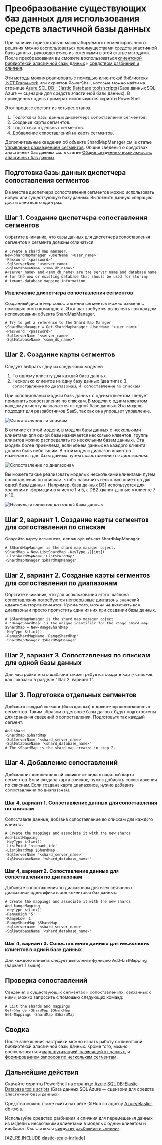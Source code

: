 <properties
   pageTitle="Преобразование существующих баз данных для использования средств эластичной базы данных"
   description="Преобразование сегментированных баз данных для использования средств эластичной базы данных путем создания диспетчера сопоставления сегментов"
   services="sql-database"
   documentationCenter=""
   authors="SilviaDoomra"
   manager="jhubbard"
   editor=""/>

<tags
   ms.service="sql-database"
   ms.devlang="NA"
   ms.topic="article"
   ms.tgt_pltfrm="NA"
   ms.workload="data-management"
   ms.date="03/29/2016"
   ms.author="SilviaDoomra"/>

# Преобразование существующих баз данных для использования средств эластичной базы данных

При наличии горизонтально масштабируемого сегментированного решения можно воспользоваться преимуществами средств эластичной базы данных, руководствуясь изложенными в этой статье методами. После преобразования вы сможете воспользоваться [клиентской библиотекой эластичной базы данных](sql-database-elastic-database-client-library.md) и [средством разбиения и слияния](sql-database-elastic-scale-overview-split-and-merge.md).

Эти методы можно реализовать с помощью [клиентской библиотеки .NET Framework](http://www.nuget.org/packages/Microsoft.Azure.SqlDatabase.ElasticScale.Client/) или скриптов PowerShell, которые можно найти на странице [Azure SQL DB - Elastic Database tools scripts](https://gallery.technet.microsoft.com/scriptcenter/Azure-SQL-DB-Elastic-731883db) (База данных SQL Azure — сценарии для средств эластичной базы данных). В приведенных здесь примерах используются скрипты PowerShell.

Этот процесс состоит из четырех этапов.

1. Подготовка базы данных диспетчера сопоставления сегментов.
2. Создание карты сегментов.
3. Подготовка отдельных сегментов.  
2. Добавление сопоставлений на карту сегментов.

Дополнительные сведения об объекте ShardMapManager см. в статье [Управление размещением сегментов](sql-database-elastic-scale-shard-map-management.md). Общие сведения о средствах эластичных баз данных см. в статье [Общие сведения о возможностях эластичных баз данных](sql-database-elastic-scale-introduction.md).

## Подготовка базы данных диспетчера сопоставления сегментов
В качестве диспетчера сопоставления сегментов можно использовать новую или существующую базу данных. Выполнить данную операцию достаточно всего один раз.

## Шаг 1. Создание диспетчера сопоставления сегментов
Обратите внимание, что базы данных для диспетчера сопоставления сегментов и сегмента должны отличаться.

	# Create a shard map manager. 
	New-ShardMapManager -UserName '<user_name>' 
	-Password '<password>' 
	-SqlServerName '<server_name>' 
	-SqlDatabaseName '<smm_db_name>' 
	#<server_name> and <smm_db_name> are the server name and database name 
	# for the new or existing database that should be used for storing 
	# tenant-database mapping information.

### Извлечение диспетчера сопоставления сегментов

Созданный диспетчер сопоставления сегментов можно извлечь с помощью этого командлета. Этот шаг требуется выполнять при каждом использовании объекта ShardMapManager.

	# Try to get a reference to the Shard Map Manager  
	$ShardMapManager = Get-ShardMapManager -UserName '<user_name>' 
	-Password '<password>' 
	-SqlServerName '<server_name>' 
	-SqlDatabaseName '<smm_db_name>' 

  
## Шаг 2. Создание карты сегментов

Следует выбрать одну из следующих моделей:

1. По одному клиенту для каждой базы данных. 
2. Несколько клиентов на одну базу данных (два типа):
	3. сопоставление по диапазонам;
	4. сопоставление по спискам.
 

При использовании модели базы данных с одним клиентом следует применить сопоставление по спискам. В модели с одним клиентом каждому клиенту назначается по одной базе данных. Эта модель подходит для разработчиков SaaS, так как она упрощает управление.

![Сопоставление по спискам][1]

В отличие от этой модели, в модели базы данных с несколькими клиентами для одной базы назначается несколько клиентов (группы клиентов можно распределять по нескольким базам данных). Эта модель более приемлема, если объем данных на каждого клиента должен быть небольшим. В этой модели диапазон клиентов назначается для базы данных путем *сопоставления по диапазонам*.
 

![Сопоставление по диапазонам][2]

Вы можете также реализовать модель с несколькими клиентами путем сопоставления по спискам, чтобы назначить несколько клиентов для одной базы данных. Например, база данных DB1 используется для хранения информации о клиенте 1 и 5, а DB2 хранит данные о клиенте 7 и 10.

![Несколько клиентов для одной базы данных][3]


## Шаг 2, вариант 1. Создание карты сегментов для сопоставления по спискам
Создайте карту сегментов, используя объект ShardMapManager.

	# $ShardMapManager is the shard map manager object. 
	$ShardMap = New-ListShardMap -KeyType $([int]) 
	-ListShardMapName 'ListShardMap' 
	-ShardMapManager $ShardMapManager 
 
 
## Шаг 2, вариант 2. Создание карты сегментов для сопоставления по диапазонам

Обратите внимание, что для использования этого шаблона сопоставления потребуются непрерывные диапазоны значений идентификаторов клиентов. Кроме того, можно не включать все диапазоны и просто пропустить один из них при создании базы данных.

	# $ShardMapManager is the shard map manager object 
	# 'RangeShardMap' is the unique identifier for the range shard map.  
	$ShardMap = New-RangeShardMap 
	-KeyType $([int]) 
	-RangeShardMapName 'RangeShardMap' 
	-ShardMapManager $ShardMapManager 

## Шаг 2, вариант 3. Сопоставления по спискам для одной базы данных
Для настройки этого шаблона также требуется создать карту списков, как показано в разделе "Шаг 2, вариант 1".

## Шаг 3. Подготовка отдельных сегментов

Добавьте каждый сегмент (база данных) в диспетчер сопоставления сегментов. Таким образом отдельные базы данных будут подготовлены для хранения сведений о сопоставлении. Подготовьте так каждый сегмент.
	 
	Add-Shard 
	-ShardMap $ShardMap 
	-SqlServerName '<shard_server_name>' 
	-SqlDatabaseName '<shard_database_name>'
	# The $ShardMap is the shard map created in step 2.
 

## Шаг 4. Добавление сопоставлений

Добавление сопоставлений зависит от вида созданной карты сегментов. Если создана карта списков, нужно добавить сопоставления по спискам. Если создана карта диапазонов, нужно добавить сопоставления по диапазонам.

### Шаг 4, вариант 1. Сопоставление данных для сопоставления по спискам

Сопоставьте данные, добавив сопоставление по спискам для каждого клиента.

	# Create the mappings and associate it with the new shards 
	Add-ListMapping 
	-KeyType $([int]) 
	-ListPoint '<tenant_id>' 
	-ListShardMap $ShardMap 
	-SqlServerName '<shard_server_name>' 
	-SqlDatabaseName '<shard_database_name>' 

### Шаг 4, вариант 2. Сопоставление данных для сопоставления по диапазонам

Добавьте сопоставления по диапазонам для всех связанных диапазонов идентификаторов клиентов и баз данных:

	# Create the mappings and associate it with the new shards 
	Add-RangeMapping 
	-KeyType $([int]) 
	-RangeHigh '5' 
	-RangeLow '1' 
	-RangeShardMap $ShardMap 
	-SqlServerName '<shard_server_name>' 
	-SqlDatabaseName '<shard_database_name>' 


### Шаг 4, вариант 3. Сопоставление данных для нескольких клиентов в одной базе данных

Для каждого клиента следует выполнить функцию Add-ListMapping (вариант 1 выше).


## Проверка сопоставлений

Сведения о существующих сегментах и сопоставлениях, связанных с ними, можно запросить с помощью следующих команд:

	# List the shards and mappings 
	Get-Shards -ShardMap $ShardMap 
	Get-Mappings -ShardMap $ShardMap 

## Сводка

После завершения настройки можно начать работу с клиентской библиотекой эластичной базы данных. Кроме того, можно воспользоваться [маршрутизацией, зависящей от данных](sql-database-elastic-scale-data-dependent-routing.md), и [формированием запросов по нескольким сегментам](sql-database-elastic-scale-multishard-querying.md).

## Дальнейшие действия


Скачайте скрипты PowerShell на странице [Azure SQL DB-Elastic Database tools scripts](https://gallery.technet.microsoft.com/scriptcenter/Azure-SQL-DB-Elastic-731883db) (База данных SQL Azure — сценарии для средств эластичной базы данных).

Средства можно также найти на сайте GitHub по адресу [Azure/elastic-db-tools](https://github.com/Azure/elastic-db-tools).

Используйте средство разбиения и слияния для перемещения данных из модели с несколькими клиентами в модель с одним клиентом и наоборот. См. статью о [средстве разбиения и слияния](sql-database-elastic-scale-get-started.md).

[AZURE.INCLUDE [elastic-scale-include](../../includes/elastic-scale-include.md)]

<!--Image references-->
[1]: ./media/sql-database-elastic-convert-to-use-elastic-tools/listmapping.png
[2]: ./media/sql-database-elastic-convert-to-use-elastic-tools/rangemapping.png
[3]: ./media/sql-database-elastic-convert-to-use-elastic-tools/multipleonsingledb.png
 

<!---HONumber=AcomDC_0330_2016-->